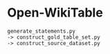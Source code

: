 # Open-WikiTable

    generate_statements.py
    -> construct_gold_table_set.py
    -> construct_source_dataset.py
